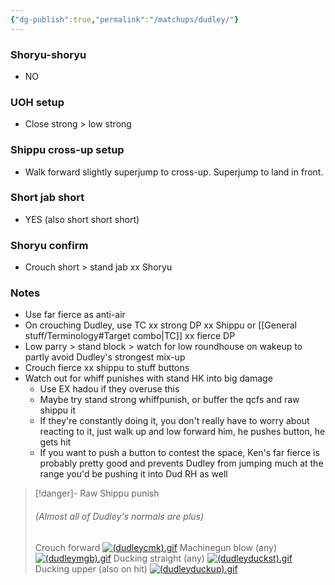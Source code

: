 ```yaml
---
{"dg-publish":true,"permalink":"/matchups/dudley/"}
---
```


### Shoryu-shoryu
- NO
### UOH setup
- Close strong > low strong
### Shippu cross-up setup
- Walk forward slightly superjump to cross-up. Superjump to land in front.
### Short jab short
- YES (also short short short)
### Shoryu confirm
- Crouch short > stand jab xx Shoryu
### Notes
- Use far fierce as anti-air
- On crouching Dudley, use TC xx strong DP xx Shippu or [[General stuff/Terminology#Target combo\|TC]] xx fierce DP
- Low parry > stand block > watch for low roundhouse on wakeup to partly avoid Dudley's strongest mix-up
- Crouch fierce xx shippu to stuff buttons
- Watch out for whiff punishes with stand HK into big damage
	- Use EX hadou if they overuse this
	- Maybe try stand strong whiffpunish, or buffer the qcfs and raw shippu it
	- If they're constantly doing it, you don't really have to worry about reacting to it, just walk up and low forward him, he pushes button, he gets hit
	- If you want to push a button to contest the space, Ken's far fierce is probably pretty good and prevents Dudley from jumping much at the range you'd be pushing it into Dud RH as well

> [!danger]- Raw Shippu punish
> ###### (Almost all of Dudley's normals are plus)
> Crouch forward
[![(dudleycmk).gif](https://wiki.supercombo.gg/images/c/c4/%28dudleycmk%29.gif)](https://wiki.supercombo.gg/w/File:(dudleycmk).gif)
> Machinegun blow (any)
[![(dudleymgb).gif](https://wiki.supercombo.gg/images/6/69/%28dudleymgb%29.gif)](https://wiki.supercombo.gg/w/File:(dudleymgb).gif)
> Ducking straight (any)
[![(dudleyduckst).gif](https://wiki.supercombo.gg/images/e/ec/%28dudleyduckst%29.gif)](https://wiki.supercombo.gg/w/File:(dudleyduckst).gif)
> Ducking upper (also on hit)
[![(dudleyduckup).gif](https://wiki.supercombo.gg/images/e/ee/%28dudleyduckup%29.gif)](https://wiki.supercombo.gg/w/File:(dudleyduckup).gif)